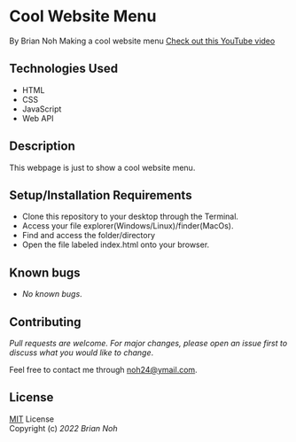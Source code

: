 # Cool Website Menu
By Brian Noh
Making a cool website menu
[Check out this YouTube video](https://www.youtube.com/watch?v=NUeCNvYY_x4&ab_channel=Hyperplexed)

## Technologies Used  
* HTML
* CSS
* JavaScript
* Web API

## Description
This webpage is just to show a cool website menu.

## Setup/Installation Requirements
* Clone this repository to your desktop through the Terminal.
* Access your file explorer(Windows/Linux)/finder(MacOs).
* Find and access the folder/directory
* Open the file labeled index.html onto your browser.

## Known bugs
* _No known bugs_.

## Contributing
_Pull requests are welcome. For major changes, please open an issue first to discuss what you would like to change_.  
  
Feel free to contact me through <noh24@ymail.com>.

## License
[MIT](./license.txt) License  
Copyright (c) _2022 Brian Noh_